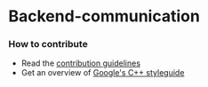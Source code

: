 # Backend-communication

### How to contribute
* Read the [contribution guidelines](https://github.com/microserv/contribution-guidelines)
* Get an overview of [Google's C++ styleguide](https://google.github.io/styleguide/cppguide.html)
